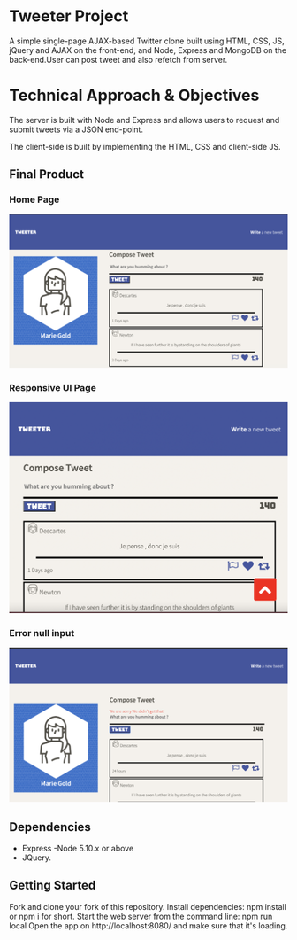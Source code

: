 # Tweeter Project

A simple single-page AJAX-based Twitter clone built using HTML, CSS, JS, jQuery and AJAX on the front-end, and Node, Express and MongoDB on the back-end.User can post tweet and also refetch from server.

# Technical Approach & Objectives
The server is built with Node and Express and allows users to request and submit tweets via a JSON end-point.

The client-side is built by implementing the HTML, CSS and client-side JS.

## Final Product


### Home Page
!["Login Page"](doc/Home.png)


### Responsive UI Page
!["Register"](./doc/Responsive.png)

### Error null input
!["Login Home"](./doc/error.png)






## Dependencies

- Express
-Node 5.10.x or above
- JQuery.

## Getting Started

Fork and clone your fork of this repository.
Install dependencies: npm install or npm i for short.
Start the web server from the command line: npm run local
Open the app on http://localhost:8080/ and make sure that it's loading.
